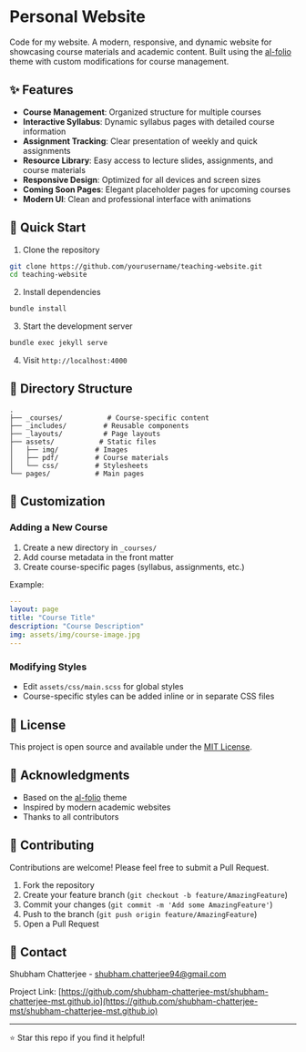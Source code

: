 # Personal Website

Code for my website. A modern, responsive, and dynamic website for showcasing course materials and academic content. Built using the [al-folio](https://github.com/alshedivat/al-folio) theme with custom modifications for course management.

## ✨ Features

- **Course Management**: Organized structure for multiple courses
- **Interactive Syllabus**: Dynamic syllabus pages with detailed course information
- **Assignment Tracking**: Clear presentation of weekly and quick assignments
- **Resource Library**: Easy access to lecture slides, assignments, and course materials
- **Responsive Design**: Optimized for all devices and screen sizes
- **Coming Soon Pages**: Elegant placeholder pages for upcoming courses
- **Modern UI**: Clean and professional interface with animations

## 🚀 Quick Start

1. Clone the repository
```bash
git clone https://github.com/yourusername/teaching-website.git
cd teaching-website
```

2. Install dependencies
```bash
bundle install
```

3. Start the development server
```bash
bundle exec jekyll serve
```

4. Visit `http://localhost:4000`

## 📁 Directory Structure

```
.
├── _courses/           # Course-specific content
├── _includes/         # Reusable components
├── _layouts/          # Page layouts
├── assets/           # Static files
│   ├── img/         # Images
│   ├── pdf/         # Course materials
│   └── css/         # Stylesheets
└── pages/           # Main pages
```

## 🔧 Customization

### Adding a New Course

1. Create a new directory in `_courses/`
2. Add course metadata in the front matter
3. Create course-specific pages (syllabus, assignments, etc.)

Example:
```yaml
---
layout: page
title: "Course Title"
description: "Course Description"
img: assets/img/course-image.jpg
---
```

### Modifying Styles

- Edit `assets/css/main.scss` for global styles
- Course-specific styles can be added inline or in separate CSS files

## 📝 License

This project is open source and available under the [MIT License](LICENSE).

## 🙏 Acknowledgments

- Based on the [al-folio](https://github.com/alshedivat/al-folio) theme
- Inspired by modern academic websites
- Thanks to all contributors

## 🤝 Contributing

Contributions are welcome! Please feel free to submit a Pull Request.

1. Fork the repository
2. Create your feature branch (`git checkout -b feature/AmazingFeature`)
3. Commit your changes (`git commit -m 'Add some AmazingFeature'`)
4. Push to the branch (`git push origin feature/AmazingFeature`)
5. Open a Pull Request

## 📧 Contact

Shubham Chatterjee - [shubham.chatterjee94@gmail.com](mailto:shubham.chatterjee94@gmail.com)

Project Link: [https://github.com/shubham-chatterjee-mst/shubham-chatterjee-mst.github.io](https://github.com/shubham-chatterjee-mst/shubham-chatterjee-mst.github.io)

---

⭐ Star this repo if you find it helpful!